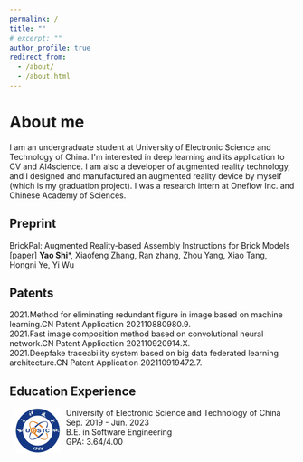 ```yaml
---
permalink: /
title: ""
# excerpt: ""
author_profile: true
redirect_from: 
  - /about/
  - /about.html
---
```

# About me

I am an undergraduate student at University of Electronic Science and Technology of China. I'm interested in deep learning and its application to CV and AI4science. I am also a developer of augmented reality technology, and I designed and manufactured an augmented reality device by myself (which is my graduation project). I was a research intern at Oneflow Inc. and Chinese Academy of Sciences.

## Preprint
BrickPal: Augmented Reality-based Assembly Instructions for Brick Models <br>
[\[paper\]](https://doi.org/10.48550/arXiv.2307.03162)
**Yao Shi**\*, Xiaofeng Zhang, Ran zhang, Zhou Yang, Xiao Tang, Hongni Ye, Yi Wu

## Patents
2021.Method for eliminating redundant figure in image based on machine learning.CN Patent Application 202110880980.9. <br>
2021.Fast image composition method based on convolutional neural network.CN Patent Application 202110920914.X. <br>
2021.Deepfake traceability system based on big data federated learning architecture.CN Patent Application 202110919472.7. <br>

## Education Experience

<dl><dt><img align="left" width="80" height="80" hspace="10" src="images/uestc.jpg" /></dt><dt> University of Electronic Science and Technology of China</dt>
<dd>Sep. 2019 - Jun. 2023</dd>
<dd>B.E. in Software Engineering</dd>
<dd>GPA: 3.64/4.00 </dd></dl>

